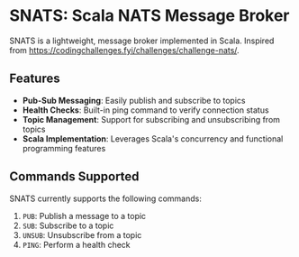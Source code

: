 # SNATS: Scala NATS Message Broker

SNATS is a lightweight, message broker implemented in Scala. Inspired from https://codingchallenges.fyi/challenges/challenge-nats/.

## Features

- **Pub-Sub Messaging**: Easily publish and subscribe to topics
- **Health Checks**: Built-in ping command to verify connection status
- **Topic Management**: Support for subscribing and unsubscribing from topics
- **Scala Implementation**: Leverages Scala's concurrency and functional programming features

## Commands Supported

SNATS currently supports the following commands:

1. `PUB`: Publish a message to a topic
2. `SUB`: Subscribe to a topic
3. `UNSUB`: Unsubscribe from a topic
4. `PING`: Perform a health check
